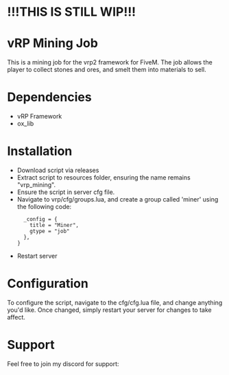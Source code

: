 # !!!THIS IS STILL WIP!!!

# vRP Mining Job

This is a mining job for the vrp2 framework for FiveM. The job allows the player to collect stones and ores, and smelt them into materials to sell.

# Dependencies

- vRP Framework
- ox_lib

# Installation

- Download script via releases
- Extract script to resources folder, ensuring the name remains "vrp_mining".
- Ensure the script in server cfg file.
- Navigate to vrp/cfg/groups.lua, and create a group called 'miner' using the following code:
  ```  ['miner'] = {
    _config = {
      title = "Miner",
      gtype = "job"
    },
  }
- Restart server

# Configuration

To configure the script, navigate to the cfg/cfg.lua file, and change anything you'd like. Once changed, simply restart your server for changes to take affect.

# Support

Feel free to join my discord for support:
